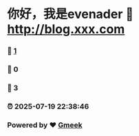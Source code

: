 # 你好，我是evenader :link: http://blog.xxx.com 
### :page_facing_up: [1](http://blog.xxx.com/tag.html) 
### :speech_balloon: 0 
### :hibiscus: 3 
### :alarm_clock: 2025-07-19 22:38:46 
### Powered by :heart: [Gmeek](https://github.com/Meekdai/Gmeek)
